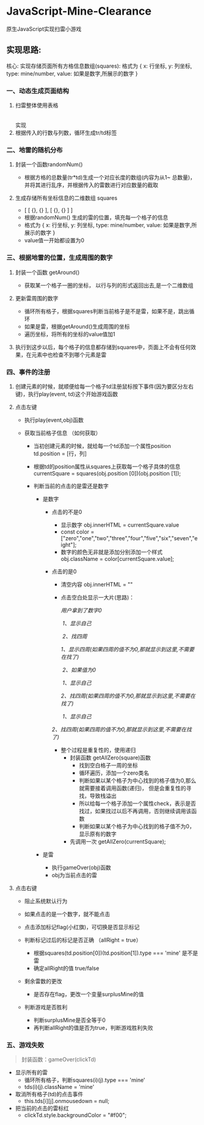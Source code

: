 # JavaScript-Mine-Clearance
原生JavaScript实现扫雷小游戏

## 实现思路:

核心:  实现存储页面所有方格信息数组(squares):  格式为 { x: 行坐标, y: 列坐标,  type: mine/number, value: 如果是数字,所展示的数字 }

### 一、动态生成页面结构

1. 扫雷整体使用表格<table></table>实现
2. 根据传入的行数与列数，循环生成tr/td标签

### 二、地雷的随机分布

1. 封装一个函数randomNum() 
   * 根据方格的总数量(tr*td)生成一个对应长度的数组(内容为从1~ 总数量)，并将其进行乱序，并根据传入的雷数进行对应数量的截取

2. 生成存储所有坐标信息的二维数组 squares
   * [ [ {}, {} ], [ {}, {} ] ]
   * 根据randomNum() 生成的雷的位置，填充每一个格子的信息
   * 格式为 { x: 行坐标, y: 列坐标,  type: mine/number, value: 如果是数字,所展示的数字 }
   * value值一开始都设置为0

### 三、根据地雷的位置，生成周围的数字

1. 封装一个函数 getAround()
   * 获取某一个格子一圈的坐标， 以行与列的形式返回出去,是一个二维数组

2. 更新雷周围的数字
   * 循环所有格子，根据squares判断当前格子是不是雷，如果不是，跳出循环
   * 如果是雷，根据getAround()生成周围的坐标
   * 遍历坐标，将所有的坐标的value值加1
3. 执行到这步以后，每个格子的信息都存储到squares中，页面上不会有任何效果，在元素中也检查不到哪个元素是雷

### 四、事件的注册

1. 创建元素的时候，就顺便给每一个格子td注册鼠标按下事件(因为要区分左右键)，执行play(event, td)这个开始游戏函数

2. 点击左键 

   * 执行play(event,obj)函数

   * 获取当前格子信息 （如何获取）

     * 当初创建元素的时候，就给每一个td添加一个属性position  td.position = [行，列]

     * 根据td的position属性从squares上获取每一个格子具体的信息  currentSquare = squares(obj.position [0])(obj.position [1]);

     * 判断当前的点击的是雷还是数字

       * 是数字

         * 点击的不是0

           * 显示数字 obj.innerHTML = currentSquare.value
           * const color = ["zero","one","two","three","four","five","six","seven","eight"];
           * 数字的颜色无非就是添加分别添加一个样式  obj.className = color[currentSquare.value];

         * 点击的是0

           * 清空内容  obj.innerHTML = ""

           * 点击空白处显示一大片(思路)：

             *用户拿到了数字0*

             ​      *1、显示自己*

             ​      *2、找四周*

             ​             *1、显示四周(如果四周的值不为0,那就显示到这里,不需要在找了)*

             ​            *2、如果值为0*

             ​                     *1、显示自己*

             ​                     *2、找四周(如果四周的值不为0,那就显示到这里,不需要在找了)*

             ​                          *1、显示自己*

           ​                                 *2、找四周(如果四周的值不为0,那就显示到这里,不需要在找了)*

           * 整个过程是重复性的，使用递归
             * 封装函数 getAllZero(square)函数
               * 找到空白格子一周的坐标
               * 循环遍历，添加一个zero类名
               * 判断如果以某个格子为中心找到的格子值为0,那么就需要接着调用函数(递归)， 但是会重复性的寻找，导致栈溢出
               * 所以给每一个格子添加一个属性check，表示是否找过，如果找过以后不再调用，否则继续调用该函数
               * 判断如果以某个格子为中心找到的格子值不为0，显示原有的数字
             * 先调用一次 getAllZero(currentSquare);

       * 是雷

         * 执行gameOver(obj)函数
         * obj为当前点击的雷

3. 点击右键

	 * 阻止系统默认行为
   * 如果点击的是一个数字，就不能点击
   * 点击添加标记flag(小红旗)，可切换是否显示标记
   * 判断标记过后的标记是否正确 （allRight = true）
     * 根据squares(td.position[0])(td.position[1]).type === 'mine'  是不是雷
     * 确定allRight的值 true/false

   * 剩余雷数的更改
     * 是否存在flag，更改一个变量surplusMine的值  

   * 判断游戏是否胜利
     * 判断surplusMine是否全等于0
     * 再判断allRight的值是否为true，判断游戏胜利失败

### 五、游戏失败

> 封装函数：gameOver(clickTd)

* 显示所有的雷
  * 循环所有格子，判断squares(i)(j).type === 'mine'
  * tds(i)(j).className =  'mine'
* 取消所有格子(td)的点击事件
  * this.tds[i][j].onmousedown = null;
* 把当前的点击的雷标红
  * clickTd.style.backgroundColor = "#f00";